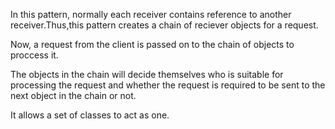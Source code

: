 In this pattern, normally each receiver contains reference to another receiver.Thus,this pattern creates a chain of reciever objects for a request.

Now, a request from the client is passed on to the chain of objects to proccess it.

The objects in the chain will decide themselves who is suitable for processing the request and whether the request is required to be sent to the next object in the chain or not.

It allows a set of classes to act as one.
